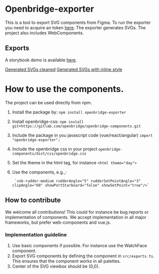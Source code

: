 # Openbridge-exporter #
This is a tool to export SVG components from Figma. 
To run the exporter you need to acquire an token [here](https://www.figma.com/developers/api#access-tokens).
The exporter generates SVGs. The project also includes WebComponents.

## Exports ##
A storybook demo is available [here](https://openbridge.gitlab.io/openbridge-exporter/).

[Generated SVGs cleaned](https://gitlab.com/openbridge/openbridge-exporter/-/jobs/artifacts/master/browse/generated-without-style?job=build)
[Generated SVGs with inline style](https://gitlab.com/openbridge/openbridge-exporter/-/jobs/artifacts/master/browse/generated-with-style?job=build)

# How to use the components.
The project can be used directly from npm.
1. Install the package by: `npm install openbridge-exporter`
2. Install openbridge-css: `npm install git+https://gitlab.com/openbridge/openbridge-components.git`
3. Include the package in you javascript code (vue/react/angular) `import "openbridge-exporter";`
4. Include the openbridge css in your project `openbridge-components/dist/css/openbridge.css`
5. Set the theme in the html tag, for instance `<html theme="day">`
6. Use the components, e.g.,:

        `<ob-rudder-medium rudderAngle="5" rudderSetPointAngle="3" clipAngle="60" showPortStarboard="false" showSetPoint="true"/>`


## How to contribute ##
We welcome all contributions! This could for instance be bug reports or implementation of components.
We accept implementation in all major frameworks, but prefer web-components and vue.js.


### Implementation guideline ###
1. Use basic components if possible. For instance use the WatchFace component.
2. Export SVG components by defining the component in `src/exports.ts`. 
    This ensures that the component works in all palettes.
3. Center of the SVG viewbox should be (0,0).